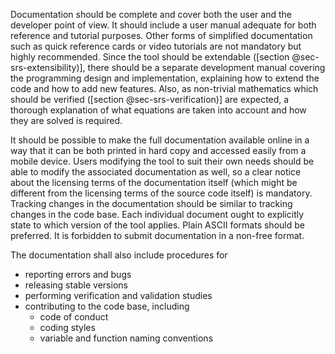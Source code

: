 
Documentation should be complete and cover both the user and the developer point of view. It should include a user manual adequate for both reference and tutorial purposes. Other forms of simplified documentation such as quick reference cards or video tutorials are not mandatory but highly recommended. Since the tool should be extendable ([section @sec-srs-extensibility)], there should be a separate development manual covering the programming design and implementation, explaining how to extend the code and how to add new features.
Also, as non-trivial mathematics which should be verified ([section @sec-srs-verification)] are expected, a thorough explanation of what equations are taken into account and how they are solved is required.

It should be possible to make the full documentation available online in a way that it can be both printed in hard copy and accessed easily from a mobile device. Users modifying the tool to suit their own needs should be able to modify the associated documentation as well, so a clear notice about the licensing terms of the documentation itself (which might be different from the licensing terms of the source code itself) is mandatory. Tracking changes in the documentation should be similar to tracking changes in the code base. 
Each individual document ought to explicitly state to which version of the tool applies. 
Plain ASCII formats should be preferred.
It is forbidden to submit documentation in a non-free format. 

The documentation shall also include procedures for

 * reporting errors and bugs
 * releasing stable versions
 * performing verification and validation studies
 * contributing to the code base, including
   * code of conduct
   * coding styles
   * variable and function naming conventions
   
